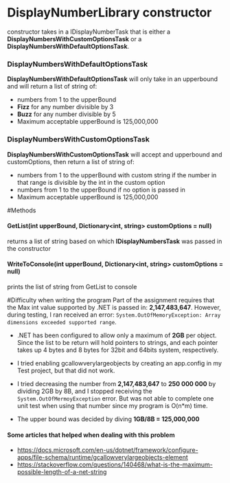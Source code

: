 # DisplayNumberLibrary constructor
constructor takes in a IDisplayNumberTask that is either a **DisplayNumbersWithCustomOptionsTask** or a **DisplayNumbersWithDefaultOptionsTask**.

### DisplayNumbersWithDefaultOptionsTask
**DisplayNumbersWithDefaultOptionsTask** will only take in an upperbound and will return a list of string of:
- numbers from 1 to the upperBound 
- **Fizz** for any number divisible by 3
- **Buzz** for any number divisible by 5
- Maximum acceptable upperBound is 125,000,000

### DisplayNumbersWithCustomOptionsTask
**DisplayNumbersWithCustomOptionsTask** will accept and upperbound and customOptions, then return a list of string of:
- numbers from 1 to the upperBound with custom string if the number in that range is divisible by the int in the custom option
- numbers from 1 to the upperBound if no option is passed in
- Maximum acceptable upperBound is 125,000,000
  
#Methods
#### GetList(int upperBound, Dictionary<int, string> customOptions = null)
returns a list of string based on which **IDisplayNumbersTask** was passed in the constructor
#### WriteToConsole(int upperBound, Dictionary<int, string> customOptions = null)
prints the list of string from GetList to console

#Difficulty when writing the program
Part of the assignment requires that the Max int value supported by .NET is passed in: **2,147,483,647**. However, during testing, I ran received an error: `System.OutOfMemoryException: Array dimensions exceeded supported range`.

- .NET has been configured to allow only a maximum of **2GB** per object. Since the list to be return will hold pointers to strings, and each pointer takes up 4 bytes and 8 bytes for 32bit and 64bits system, respectively.

- I tried enabling gcallowverylargeobjects by creating an app.config in my Test project, but that did not work. 

- I tried decreasing the number from **2,147,483,647** to **250 000 000** by dividing 2GB by 8B, and I stopped receiving the `System.OutOfMermoyException` error. But was not able to complete one unit test when using that number since my program is O(n*m) time.

- The upper bound was decided by diving **1GB/8B = 125,000,000**

#### Some articles that helped when dealing with this problem
- https://docs.microsoft.com/en-us/dotnet/framework/configure-apps/file-schema/runtime/gcallowverylargeobjects-element
- https://stackoverflow.com/questions/140468/what-is-the-maximum-possible-length-of-a-net-string
